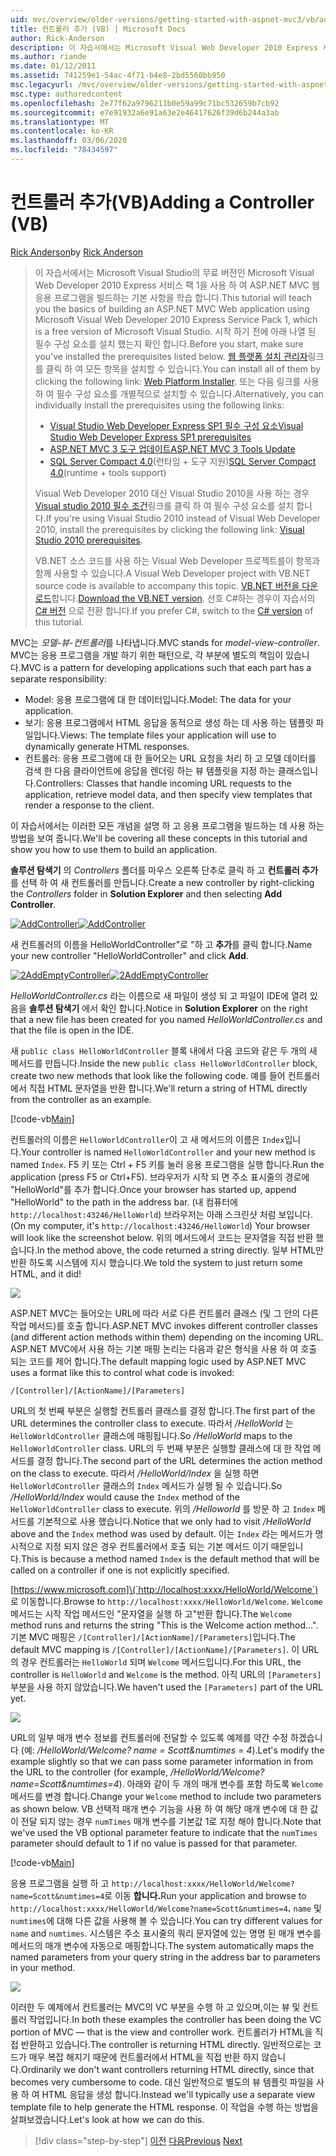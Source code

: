 ```yaml
---
uid: mvc/overview/older-versions/getting-started-with-aspnet-mvc3/vb/adding-a-controller
title: 컨트롤러 추가 (VB) | Microsoft Docs
author: Rick-Anderson
description: 이 자습서에서는 Microsoft Visual Web Developer 2010 Express 서비스 팩 1 (...)을 사용 하 여 ASP.NET MVC 웹 응용 프로그램을 빌드하는 기본 사항을 학습 합니다.
ms.author: riande
ms.date: 01/12/2011
ms.assetid: 741259e1-54ac-4f71-b4e8-2bd5560bb950
msc.legacyurl: /mvc/overview/older-versions/getting-started-with-aspnet-mvc3/vb/adding-a-controller
msc.type: authoredcontent
ms.openlocfilehash: 2e77f62a9796211b0e59a99c71bc532659b7cb92
ms.sourcegitcommit: e7e91932a6e91a63e2e46417626f39d6b244a3ab
ms.translationtype: MT
ms.contentlocale: ko-KR
ms.lasthandoff: 03/06/2020
ms.locfileid: "78434597"
---
```

# <a name="adding-a-controller-vb"></a><span data-ttu-id="307c0-103">컨트롤러 추가(VB)</span><span class="sxs-lookup"><span data-stu-id="307c0-103">Adding a Controller (VB)</span></span>

<span data-ttu-id="307c0-104">[Rick Anderson](https://twitter.com/RickAndMSFT)</span><span class="sxs-lookup"><span data-stu-id="307c0-104">by [Rick Anderson](https://twitter.com/RickAndMSFT)</span></span>

> <span data-ttu-id="307c0-105">이 자습서에서는 Microsoft Visual Studio의 무료 버전인 Microsoft Visual Web Developer 2010 Express 서비스 팩 1을 사용 하 여 ASP.NET MVC 웹 응용 프로그램을 빌드하는 기본 사항을 학습 합니다.</span><span class="sxs-lookup"><span data-stu-id="307c0-105">This tutorial will teach you the basics of building an ASP.NET MVC Web application using Microsoft Visual Web Developer 2010 Express Service Pack 1, which is a free version of Microsoft Visual Studio.</span></span> <span data-ttu-id="307c0-106">시작 하기 전에 아래 나열 된 필수 구성 요소를 설치 했는지 확인 합니다.</span><span class="sxs-lookup"><span data-stu-id="307c0-106">Before you start, make sure you've installed the prerequisites listed below.</span></span> <span data-ttu-id="307c0-107">[웹 플랫폼 설치 관리자](https://www.microsoft.com/web/gallery/install.aspx?appid=VWD2010SP1Pack)링크를 클릭 하 여 모든 항목을 설치할 수 있습니다.</span><span class="sxs-lookup"><span data-stu-id="307c0-107">You can install all of them by clicking the following link: [Web Platform Installer](https://www.microsoft.com/web/gallery/install.aspx?appid=VWD2010SP1Pack).</span></span> <span data-ttu-id="307c0-108">또는 다음 링크를 사용 하 여 필수 구성 요소를 개별적으로 설치할 수 있습니다.</span><span class="sxs-lookup"><span data-stu-id="307c0-108">Alternatively, you can individually install the prerequisites using the following links:</span></span>
> 
> - [<span data-ttu-id="307c0-109">Visual Studio Web Developer Express SP1 필수 구성 요소</span><span class="sxs-lookup"><span data-stu-id="307c0-109">Visual Studio Web Developer Express SP1 prerequisites</span></span>](https://www.microsoft.com/web/gallery/install.aspx?appid=VWD2010SP1Pack)
> - [<span data-ttu-id="307c0-110">ASP.NET MVC 3 도구 업데이트</span><span class="sxs-lookup"><span data-stu-id="307c0-110">ASP.NET MVC 3 Tools Update</span></span>](https://www.microsoft.com/web/gallery/install.aspx?appsxml=&amp;appid=MVC3)
> - <span data-ttu-id="307c0-111">[SQL Server Compact 4.0](https://www.microsoft.com/web/gallery/install.aspx?appid=SQLCE;SQLCEVSTools_4_0)(런타임 + 도구 지원)</span><span class="sxs-lookup"><span data-stu-id="307c0-111">[SQL Server Compact 4.0](https://www.microsoft.com/web/gallery/install.aspx?appid=SQLCE;SQLCEVSTools_4_0)(runtime + tools support)</span></span>
> 
> <span data-ttu-id="307c0-112">Visual Web Developer 2010 대신 Visual Studio 2010을 사용 하는 경우 [Visual studio 2010 필수 조건](https://www.microsoft.com/web/gallery/install.aspx?appsxml=&amp;appid=VS2010SP1Pack)링크를 클릭 하 여 필수 구성 요소를 설치 합니다.</span><span class="sxs-lookup"><span data-stu-id="307c0-112">If you're using Visual Studio 2010 instead of Visual Web Developer 2010, install the prerequisites by clicking the following link: [Visual Studio 2010 prerequisites](https://www.microsoft.com/web/gallery/install.aspx?appsxml=&amp;appid=VS2010SP1Pack).</span></span>
> 
> <span data-ttu-id="307c0-113">VB.NET 소스 코드를 사용 하는 Visual Web Developer 프로젝트를이 항목과 함께 사용할 수 있습니다.</span><span class="sxs-lookup"><span data-stu-id="307c0-113">A Visual Web Developer project with VB.NET source code is available to accompany this topic.</span></span> <span data-ttu-id="307c0-114">[VB.NET 버전을 다운로드](https://code.msdn.microsoft.com/Introduction-to-MVC-3-10d1b098)합니다.</span><span class="sxs-lookup"><span data-stu-id="307c0-114">[Download the VB.NET version](https://code.msdn.microsoft.com/Introduction-to-MVC-3-10d1b098).</span></span> <span data-ttu-id="307c0-115">선호 C#하는 경우이 자습서의 [ C# 버전](../cs/adding-a-controller.md) 으로 전환 합니다.</span><span class="sxs-lookup"><span data-stu-id="307c0-115">If you prefer C#, switch to the [C# version](../cs/adding-a-controller.md) of this tutorial.</span></span>

<span data-ttu-id="307c0-116">MVC는 *모델-뷰-컨트롤러*를 나타냅니다.</span><span class="sxs-lookup"><span data-stu-id="307c0-116">MVC stands for *model-view-controller*.</span></span> <span data-ttu-id="307c0-117">MVC는 응용 프로그램을 개발 하기 위한 패턴으로, 각 부분에 별도의 책임이 있습니다.</span><span class="sxs-lookup"><span data-stu-id="307c0-117">MVC is a pattern for developing applications such that each part has a separate responsibility:</span></span>

- <span data-ttu-id="307c0-118">Model: 응용 프로그램에 대 한 데이터입니다.</span><span class="sxs-lookup"><span data-stu-id="307c0-118">Model: The data for your application.</span></span>
- <span data-ttu-id="307c0-119">보기: 응용 프로그램에서 HTML 응답을 동적으로 생성 하는 데 사용 하는 템플릿 파일입니다.</span><span class="sxs-lookup"><span data-stu-id="307c0-119">Views: The template files your application will use to dynamically generate HTML responses.</span></span>
- <span data-ttu-id="307c0-120">컨트롤러: 응용 프로그램에 대 한 들어오는 URL 요청을 처리 하 고 모델 데이터를 검색 한 다음 클라이언트에 응답을 렌더링 하는 뷰 템플릿을 지정 하는 클래스입니다.</span><span class="sxs-lookup"><span data-stu-id="307c0-120">Controllers: Classes that handle incoming URL requests to the application, retrieve model data, and then specify view templates that render a response to the client.</span></span>

<span data-ttu-id="307c0-121">이 자습서에서는 이러한 모든 개념을 설명 하 고 응용 프로그램을 빌드하는 데 사용 하는 방법을 보여 줍니다.</span><span class="sxs-lookup"><span data-stu-id="307c0-121">We'll be covering all these concepts in this tutorial and show you how to use them to build an application.</span></span>

<span data-ttu-id="307c0-122">**솔루션 탐색기** 의 *Controllers* 폴더를 마우스 오른쪽 단추로 클릭 하 고 **컨트롤러 추가**를 선택 하 여 새 컨트롤러를 만듭니다.</span><span class="sxs-lookup"><span data-stu-id="307c0-122">Create a new controller by right-clicking the *Controllers* folder in **Solution Explorer** and then selecting **Add Controller**.</span></span>

<span data-ttu-id="307c0-123">[![AddController](adding-a-controller/_static/image2.png "AddController")](adding-a-controller/_static/image1.png)</span><span class="sxs-lookup"><span data-stu-id="307c0-123">[![AddController](adding-a-controller/_static/image2.png "AddController")](adding-a-controller/_static/image1.png)</span></span>

<span data-ttu-id="307c0-124">새 컨트롤러의 이름을 HelloWorldController&quot;로 &quot;하 고 **추가**를 클릭 합니다.</span><span class="sxs-lookup"><span data-stu-id="307c0-124">Name your new controller &quot;HelloWorldController&quot; and click **Add**.</span></span>

<span data-ttu-id="307c0-125">[![2AddEmptyController](adding-a-controller/_static/image4.png "2AddEmptyController")](adding-a-controller/_static/image3.png)</span><span class="sxs-lookup"><span data-stu-id="307c0-125">[![2AddEmptyController](adding-a-controller/_static/image4.png "2AddEmptyController")](adding-a-controller/_static/image3.png)</span></span>

<span data-ttu-id="307c0-126">*HelloWorldController.cs* 라는 이름으로 새 파일이 생성 되 고 파일이 IDE에 열려 있음을 **솔루션 탐색기** 에서 확인 합니다.</span><span class="sxs-lookup"><span data-stu-id="307c0-126">Notice in **Solution Explorer** on the right that a new file has been created for you named *HelloWorldController.cs* and that the file is open in the IDE.</span></span>

<span data-ttu-id="307c0-127">새 `public class HelloWorldController` 블록 내에서 다음 코드와 같은 두 개의 새 메서드를 만듭니다.</span><span class="sxs-lookup"><span data-stu-id="307c0-127">Inside the new `public class HelloWorldController` block, create two new methods that look like the following code.</span></span> <span data-ttu-id="307c0-128">예를 들어 컨트롤러에서 직접 HTML 문자열을 반환 합니다.</span><span class="sxs-lookup"><span data-stu-id="307c0-128">We'll return a string of HTML directly from the controller as an example.</span></span>

[!code-vb[Main](adding-a-controller/samples/sample1.vb)]

<span data-ttu-id="307c0-129">컨트롤러의 이름은 `HelloWorldController`이 고 새 메서드의 이름은 `Index`입니다.</span><span class="sxs-lookup"><span data-stu-id="307c0-129">Your controller is named `HelloWorldController` and your new method is named `Index`.</span></span> <span data-ttu-id="307c0-130">F5 키 또는 Ctrl + F5 키를 눌러 응용 프로그램을 실행 합니다.</span><span class="sxs-lookup"><span data-stu-id="307c0-130">Run the application (press F5 or Ctrl+F5).</span></span> <span data-ttu-id="307c0-131">브라우저가 시작 되 면 주소 표시줄의 경로에 &quot;HelloWorld&quot;를 추가 합니다.</span><span class="sxs-lookup"><span data-stu-id="307c0-131">Once your browser has started up, append &quot;HelloWorld&quot; to the path in the address bar.</span></span> <span data-ttu-id="307c0-132">(내 컴퓨터에 `http://localhost:43246/HelloWorld`) 브라우저는 아래 스크린샷 처럼 보입니다.</span><span class="sxs-lookup"><span data-stu-id="307c0-132">(On my computer, it's `http://localhost:43246/HelloWorld`) Your browser will look like the screenshot below.</span></span> <span data-ttu-id="307c0-133">위의 메서드에서 코드는 문자열을 직접 반환 했습니다.</span><span class="sxs-lookup"><span data-stu-id="307c0-133">In the method above, the code returned a string directly.</span></span> <span data-ttu-id="307c0-134">일부 HTML만 반환 하도록 시스템에 지시 했습니다.</span><span class="sxs-lookup"><span data-stu-id="307c0-134">We told the system to just return some HTML, and it did!</span></span>

![](adding-a-controller/_static/image5.png)

<span data-ttu-id="307c0-135">ASP.NET MVC는 들어오는 URL에 따라 서로 다른 컨트롤러 클래스 (및 그 안의 다른 작업 메서드)를 호출 합니다.</span><span class="sxs-lookup"><span data-stu-id="307c0-135">ASP.NET MVC invokes different controller classes (and different action methods within them) depending on the incoming URL.</span></span> <span data-ttu-id="307c0-136">ASP.NET MVC에서 사용 하는 기본 매핑 논리는 다음과 같은 형식을 사용 하 여 호출 되는 코드를 제어 합니다.</span><span class="sxs-lookup"><span data-stu-id="307c0-136">The default mapping logic used by ASP.NET MVC uses a format like this to control what code is invoked:</span></span>

`/[Controller]/[ActionName]/[Parameters]`

<span data-ttu-id="307c0-137">URL의 첫 번째 부분은 실행할 컨트롤러 클래스를 결정 합니다.</span><span class="sxs-lookup"><span data-stu-id="307c0-137">The first part of the URL determines the controller class to execute.</span></span> <span data-ttu-id="307c0-138">따라서 */HelloWorld* 는 `HelloWorldController` 클래스에 매핑됩니다.</span><span class="sxs-lookup"><span data-stu-id="307c0-138">So */HelloWorld* maps to the `HelloWorldController` class.</span></span> <span data-ttu-id="307c0-139">URL의 두 번째 부분은 실행할 클래스에 대 한 작업 메서드를 결정 합니다.</span><span class="sxs-lookup"><span data-stu-id="307c0-139">The second part of the URL determines the action method on the class to execute.</span></span> <span data-ttu-id="307c0-140">따라서 */HelloWorld/Index* 을 실행 하면 `HelloWorldController` 클래스의 `Index` 메서드가 실행 될 수 있습니다.</span><span class="sxs-lookup"><span data-stu-id="307c0-140">So */HelloWorld/Index* would cause the `Index` method of the `HelloWorldController` class to execute.</span></span> <span data-ttu-id="307c0-141">위의 */Helloworld* 를 방문 하 고 `Index` 메서드를 기본적으로 사용 했습니다.</span><span class="sxs-lookup"><span data-stu-id="307c0-141">Notice that we only had to visit */HelloWorld* above and the `Index` method was used by default.</span></span> <span data-ttu-id="307c0-142">이는 `Index` 라는 메서드가 명시적으로 지정 되지 않은 경우 컨트롤러에서 호출 되는 기본 메서드 이기 때문입니다.</span><span class="sxs-lookup"><span data-stu-id="307c0-142">This is because a method named `Index` is the default method that will be called on a controller if one is not explicitly specified.</span></span>

<span data-ttu-id="307c0-143">[https://www.microsoft.com]\(`http://localhost:xxxx/HelloWorld/Welcome`) 로 이동합니다.</span><span class="sxs-lookup"><span data-stu-id="307c0-143">Browse to `http://localhost:xxxx/HelloWorld/Welcome`.</span></span> <span data-ttu-id="307c0-144">`Welcome` 메서드는 시작 작업 메서드인 &quot;문자열을 실행 하 고&quot;반환 합니다.</span><span class="sxs-lookup"><span data-stu-id="307c0-144">The `Welcome` method runs and returns the string &quot;This is the Welcome action method...&quot;.</span></span> <span data-ttu-id="307c0-145">기본 MVC 매핑은 `/[Controller]/[ActionName]/[Parameters]`입니다.</span><span class="sxs-lookup"><span data-stu-id="307c0-145">The default MVC mapping is `/[Controller]/[ActionName]/[Parameters]`.</span></span> <span data-ttu-id="307c0-146">이 URL의 경우 컨트롤러는 `HelloWorld` 되며 `Welcome` 메서드입니다.</span><span class="sxs-lookup"><span data-stu-id="307c0-146">For this URL, the controller is `HelloWorld` and `Welcome` is the method.</span></span> <span data-ttu-id="307c0-147">아직 URL의 `[Parameters]` 부분을 사용 하지 않았습니다.</span><span class="sxs-lookup"><span data-stu-id="307c0-147">We haven't used the `[Parameters]` part of the URL yet.</span></span>

![](adding-a-controller/_static/image6.png)

<span data-ttu-id="307c0-148">URL의 일부 매개 변수 정보를 컨트롤러에 전달할 수 있도록 예제를 약간 수정 하겠습니다 (예: */HelloWorld/Welcome? name = Scott&amp;numtimes = 4*).</span><span class="sxs-lookup"><span data-stu-id="307c0-148">Let's modify the example slightly so that we can pass some parameter information in from the URL to the controller (for example, */HelloWorld/Welcome?name=Scott&amp;numtimes=4*).</span></span> <span data-ttu-id="307c0-149">아래와 같이 두 개의 매개 변수를 포함 하도록 `Welcome` 메서드를 변경 합니다.</span><span class="sxs-lookup"><span data-stu-id="307c0-149">Change your `Welcome` method to include two parameters as shown below.</span></span> <span data-ttu-id="307c0-150">VB 선택적 매개 변수 기능을 사용 하 여 해당 매개 변수에 대 한 값이 전달 되지 않는 경우 `numTimes` 매개 변수를 기본값 1로 지정 해야 합니다.</span><span class="sxs-lookup"><span data-stu-id="307c0-150">Note that we've used the VB optional parameter feature to indicate that the `numTimes` parameter should default to 1 if no value is passed for that parameter.</span></span>

[!code-vb[Main](adding-a-controller/samples/sample2.vb)]

<span data-ttu-id="307c0-151">응용 프로그램을 실행 하 고 `http://localhost:xxxx/HelloWorld/Welcome?name=Scott&numtimes=4`로 이동 **합니다.**</span><span class="sxs-lookup"><span data-stu-id="307c0-151">Run your application and browse to `http://localhost:xxxx/HelloWorld/Welcome?name=Scott&numtimes=4`**.**</span></span> <span data-ttu-id="307c0-152">`name` 및 `numtimes`에 대해 다른 값을 사용해 볼 수 있습니다.</span><span class="sxs-lookup"><span data-stu-id="307c0-152">You can try different values for `name` and `numtimes`.</span></span> <span data-ttu-id="307c0-153">시스템은 주소 표시줄의 쿼리 문자열에 있는 명명 된 매개 변수를 메서드의 매개 변수에 자동으로 매핑합니다.</span><span class="sxs-lookup"><span data-stu-id="307c0-153">The system automatically maps the named parameters from your query string in the address bar to parameters in your method.</span></span>

![](adding-a-controller/_static/image7.png)

<span data-ttu-id="307c0-154">이러한 두 예제에서 컨트롤러는 MVC의 VC 부분을 수행 하 고 있으며,이는 뷰 및 컨트롤러 작업입니다.</span><span class="sxs-lookup"><span data-stu-id="307c0-154">In both these examples the controller has been doing the VC portion of MVC — that is the view and controller work.</span></span> <span data-ttu-id="307c0-155">컨트롤러가 HTML을 직접 반환하고 있습니다.</span><span class="sxs-lookup"><span data-stu-id="307c0-155">The controller is returning HTML directly.</span></span> <span data-ttu-id="307c0-156">일반적으로는 코드가 매우 복잡 해지기 때문에 컨트롤러에서 HTML을 직접 반환 하지 않습니다.</span><span class="sxs-lookup"><span data-stu-id="307c0-156">Ordinarily we don't want controllers returning HTML directly, since that becomes very cumbersome to code.</span></span> <span data-ttu-id="307c0-157">대신 일반적으로 별도의 뷰 템플릿 파일을 사용 하 여 HTML 응답을 생성 합니다.</span><span class="sxs-lookup"><span data-stu-id="307c0-157">Instead we'll typically use a separate view template file to help generate the HTML response.</span></span> <span data-ttu-id="307c0-158">이 작업을 수행 하는 방법을 살펴보겠습니다.</span><span class="sxs-lookup"><span data-stu-id="307c0-158">Let's look at how we can do this.</span></span>

> [!div class="step-by-step"]
> <span data-ttu-id="307c0-159">[이전](intro-to-aspnet-mvc-3.md)
> [다음](adding-a-view.md)</span><span class="sxs-lookup"><span data-stu-id="307c0-159">[Previous](intro-to-aspnet-mvc-3.md)
[Next](adding-a-view.md)</span></span>
